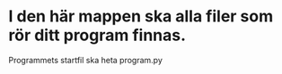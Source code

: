 # I den här mappen ska alla filer som rör ditt program finnas.

Programmets startfil ska heta program.py